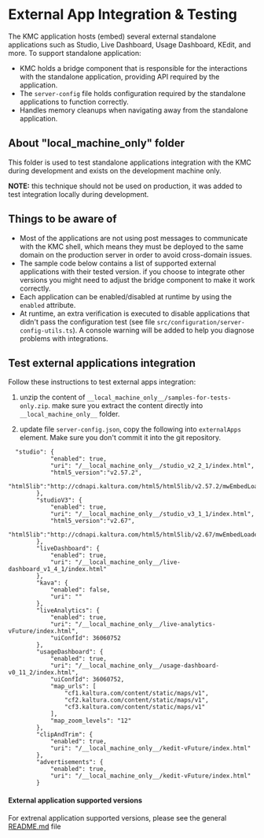 # External App Integration & Testing
The KMC application hosts (embed) several external standalone applications such as Studio, Live Dashboard, Usage Dashboard, KEdit, and more. To support standalone application:
- KMC holds a bridge component that is responsible for the interactions with the standalone application, providing API required by the application.
- The `server-config` file holds configuration required by the standalone applications to function correctly.
-  Handles memory cleanups when navigating away from the standalone application.

## About "__local_machine_only__" folder
This folder is used to test standalone applications integration with the KMC during development and exists on the development machine only.

**NOTE:** this technique should not be used on production, it was added to test integration locally during development.

## Things to be aware of
- Most of the applications are not using post messages to communicate with the KMC shell, which means they must be deployed to the same domain on the production server in order to avoid cross-domain issues.
- The sample code below contains a list of supported external applications with their tested version. if you choose to integrate other versions you might need to adjust the bridge component to make it work correctly.
- Each application can be enabled/disabled at runtime by using the `enabled` attribute.
- At runtime, an extra verification is executed to disable applications that didn't pass the configuration test (see file `src/configuration/server-config-utils.ts`). A console warning will be added to help you diagnose problems with integrations.

## Test external applications integration
Follow these instructions to test external apps integration:

1. unzip the content of `__local_machine_only__/samples-for-tests-only.zip`. make sure you extract the content directly into `__local_machine_only__` folder.

2. update file `server-config.json`, copy the following into `externalApps` element. Make sure you don't commit it into the git repository.

```
  "studio": {
            "enabled": true,
            "uri": "/__local_machine_only__/studio_v2_2_1/index.html",
            "html5_version":"v2.57.2",
            "html5lib":"http://cdnapi.kaltura.com/html5/html5lib/v2.57.2/mwEmbedLoader.php"
        },
        "studioV3": {
            "enabled": true,
            "uri": "/__local_machine_only__/studio_v3_1_1/index.html",
            "html5_version":"v2.67",
            "html5lib":"http://cdnapi.kaltura.com/html5/html5lib/v2.67/mwEmbedLoader.php"
        },
        "liveDashboard": {
            "enabled": true,
            "uri": "/__local_machine_only__/live-dashboard_v1_4_1/index.html"
        },
        "kava": {
            "enabled": false,
            "uri": ""
        },
        "liveAnalytics": {
            "enabled": true,
            "uri": "/__local_machine_only__/live-analytics-vFuture/index.html",
            "uiConfId": 36060752
        },
        "usageDashboard": {
            "enabled": true,
            "uri": "/__local_machine_only__/usage-dashboard-v0_11_2/index.html",
            "uiConfId": 36060752,
            "map_urls": [
                "cf1.kaltura.com/content/static/maps/v1",
                "cf2.kaltura.com/content/static/maps/v1",
                "cf3.kaltura.com/content/static/maps/v1"
            ],
            "map_zoom_levels": "12"
        },
        "clipAndTrim": {
            "enabled": true,
            "uri": "/__local_machine_only__/kedit-vFuture/index.html"
        },
        "advertisements": {
            "enabled": true,
            "uri": "/__local_machine_only__/kedit-vFuture/index.html"
        }
```

#### External application supported versions

For extrenal application supported versions, please see the general [README.md](../../README.md) file 
